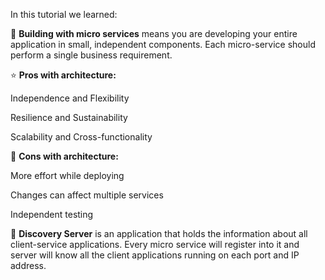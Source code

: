 In this tutorial we learned:


🔧  **Building with micro services**
 means you are developing your entire application in small, independent components. Each micro-service should perform a single business requirement. 


⭐ **Pros with architecture:**

Independence and Flexibility

Resilience and Sustainability

Scalability and Cross-functionality


💩  **Cons with architecture:**

More effort while deploying

Changes can affect multiple services

Independent testing


💾 **Discovery Server**
is an application that holds the information about all client-service applications. Every micro service will register into it and server will know all the client applications running on each port and IP address. 

